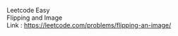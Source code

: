 Leetcode Easy
</br>
Flipping and Image 
</br>
Link : https://leetcode.com/problems/flipping-an-image/
